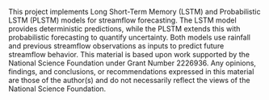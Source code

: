 This project implements Long Short-Term Memory (LSTM) and Probabilistic LSTM (PLSTM) models for streamflow forecasting. The LSTM model provides deterministic predictions, while the PLSTM extends this with probabilistic forecasting to quantify uncertainty. Both models use rainfall and previous streamflow observations as inputs to predict future streamflow behavior.
This material is based upon work supported by the National Science Foundation under Grant Number 2226936. Any opinions, findings, and conclusions, or recommendations expressed in this material are those of the author(s) and do not necessarily reflect the views of the National Science Foundation.
